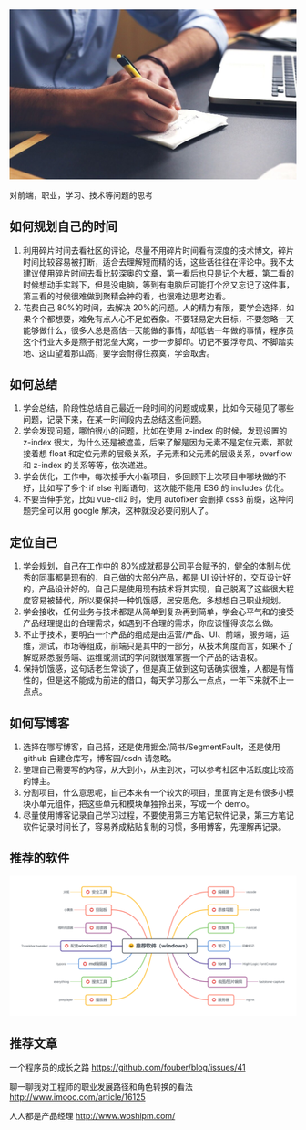 <img src="https://github.com/dirkhe1051931999/hjBlog/blob/master/blog-feel/screenshot/01.jpg" style="text-align:center">

对前端，职业，学习、技术等问题的思考

## 如何规划自己的时间

1. 利用碎片时间去看社区的评论，尽量不用碎片时间看有深度的技术博文，碎片时间比较容易被打断，适合去理解短而精的话，这些话往往在评论中。我不太建议使用碎片时间去看比较深奥的文章，第一看后也只是记个大概，第二看的时候想动手实践下，但是没电脑，等到有电脑后可能打个岔又忘记了这件事，第三看的时候很难做到聚精会神的看，也很难边思考边看。
2. 花费自己 80%的时间，去解决 20%的问题。人的精力有限，要学会选择，如果个个都想要，难免有点人心不足蛇吞象。不要轻易定大目标，不要忽略一天能够做什么，很多人总是高估一天能做的事情，却低估一年做的事情，程序员这个行业大多是燕子衔泥垒大窝，一步一步脚印。切记不要浮夸风、不脚踏实地、这山望着那山高，要学会耐得住寂寞，学会取舍。

## 如何总结

1. 学会总结，阶段性总结自己最近一段时间的问题或成果，比如今天碰见了哪些问题，记录下来，在某一时间段内去总结这些问题。
2. 学会发现问题，哪怕很小的问题，比如在使用 z-index 的时候，发现设置的 z-index 很大，为什么还是被遮盖，后来了解是因为元素不是定位元素，那就接着想 float 和定位元素的层级关系，子元素和父元素的层级关系，overflow 和 z-index 的关系等等，依次递进。
3. 学会优化，工作中，每次接手大小新项目，多回顾下上次项目中哪块做的不好，比如写了多个 if else 判断语句，这次能不能用 ES6 的 includes 优化。
4. 不要当伸手党，比如 vue-cli2 时，使用 autofixer 会删掉 css3 前缀，这种问题完全可以用 google 解决，这种就没必要问别人了。

## 定位自己

1. 学会规划，自己在工作中的 80%成就都是公司平台赋予的，健全的体制与优秀的同事都是现有的，自己做的大部分产品，都是 UI 设计好的，交互设计好的，产品设计好的，自己只是使用现有技术将其实现，自己脱离了这些很大程度容易被替代，所以要保持一种饥饿感，居安思危，多想想自己职业规划。
2. 学会接收，任何业务与技术都是从简单到复杂再到简单，学会心平气和的接受产品经理提出的合理需求，如遇到不合理的需求，你应该懂得该怎么做。
3. 不止于技术，要明白一个产品的组成是由运营/产品、UI、前端，服务端，运维，测试，市场等组成，前端只是其中的一部分，从技术角度而言，如果不了解或熟悉服务端、运维或测试的学问就很难掌握一个产品的话语权。
4. 保持饥饿感，这句话老生常谈了，但是真正做到这句话确实很难，人都是有惰性的，但是这不能成为前进的借口，每天学习那么一点点，一年下来就不止一点点。

## 如何写博客

1. 选择在哪写博客，自己搭，还是使用掘金/简书/SegmentFault，还是使用 github 自建仓库写，博客园/csdn 请忽略。
2. 整理自己需要写的内容，从大到小，从主到次，可以参考社区中活跃度比较高的博主。
3. 分割项目，什么意思呢，自己本来有一个较大的项目，里面肯定是有很多小模块小单元组件，把这些单元和模块单独拎出来，写成一个 demo。
4. 尽量使用博客记录自己学习过程，不要使用第三方笔记软件记录，第三方笔记软件记录时间长了，容易养成粘贴复制的习惯，多用博客，先理解再记录。

## 推荐的软件

<img src="https://github.com/dirkhe1051931999/hjBlog/blob/master/blog-feel/screenshot/00.png" style="text-align:center">

## 推荐文章

一个程序员的成长之路 https://github.com/fouber/blog/issues/41

聊一聊我对工程师的职业发展路径和角色转换的看法 http://www.imooc.com/article/16125

人人都是产品经理 http://www.woshipm.com/
